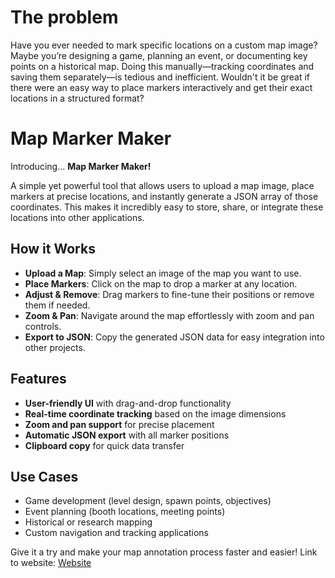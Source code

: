 # The problem

Have you ever needed to mark specific locations on a custom map image? Maybe you’re designing a game, planning an event, or documenting key points on a historical map. Doing this manually—tracking coordinates and saving them separately—is tedious and inefficient. Wouldn't it be great if there were an easy way to place markers interactively and get their exact locations in a structured format?

# Map Marker Maker

Introducing... **Map Marker Maker!**

A simple yet powerful tool that allows users to upload a map image, place markers at precise locations, and instantly generate a JSON array of those coordinates. This makes it incredibly easy to store, share, or integrate these locations into other applications.

## How it Works

- **Upload a Map**: Simply select an image of the map you want to use.
- **Place Markers**: Click on the map to drop a marker at any location.
- **Adjust & Remove**: Drag markers to fine-tune their positions or remove them if needed.
- **Zoom & Pan**: Navigate around the map effortlessly with zoom and pan controls.
- **Export to JSON**: Copy the generated JSON data for easy integration into other projects.

## Features

- **User-friendly UI** with drag-and-drop functionality
- **Real-time coordinate tracking** based on the image dimensions
- **Zoom and pan support** for precise placement
- **Automatic JSON export** with all marker positions
- **Clipboard copy** for quick data transfer

## Use Cases

- Game development (level design, spawn points, objectives)
- Event planning (booth locations, meeting points)
- Historical or research mapping
- Custom navigation and tracking applications

Give it a try and make your map annotation process faster and easier!
Link to website: [Website](https://kyattpl.github.io/map-marker-maker/)
